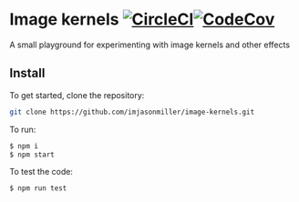# Image kernels [![CircleCI](https://circleci.com/gh/imjasonmiller/image-kernels.svg?style=shield)](https://circleci.com/gh/imjasonmiller/image-kernels)[![CodeCov](https://img.shields.io/codecov/c/github/imjasonmiller/image-kernels)](https://codecov.io/gh/imjasonmiller/image-kernels)

A small playground for experimenting with image kernels and other effects


## Install 

To get started, clone the repository:

```sh
git clone https://github.com/imjasonmiller/image-kernels.git
```

To run:

```sh
$ npm i
$ npm start
```

To test the code:

```sh
$ npm run test
```


